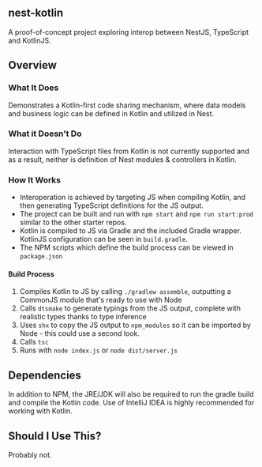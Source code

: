 ## nest-kotlin

A proof-of-concept project exploring interop between NestJS, TypeScript and KotlinJS.

## Overview

### What It Does

Demonstrates a Kotlin-first code sharing mechanism, where data models and business logic can be defined in Kotlin and utilized in Nest.

### What it Doesn't Do

Interaction with TypeScript files from Kotlin is not currently supported and as a result, neither is definition of Nest modules & controllers in Kotlin.

### How It Works

- Interoperation is achieved by targeting JS when compiling Kotlin, and then generating TypeScript definitions for the JS output. 
- The project can be built and run with `npm start` and `npm run start:prod` similar to the other starter repos. 
- Kotlin is compiled to JS via Gradle and the included Gradle wrapper. KotlinJS configuration can be seen in `build.gradle`. 
- The NPM scripts which define the build process can be viewed in `package.json`

#### Build Process

1. Compiles Kotlin to JS by calling `./gradlew assemble`, outputting a CommonJS module that's ready to use with Node
2. Calls `dtsmake` to generate typings from the JS output, complete with realistic types thanks to type inference
3. Uses `shx` to copy the JS output to `npm_modules` so it can be imported by Node - this could use a second look.
4. Calls `tsc`
5. Runs with `node index.js` or `node dist/server.js`

## Dependencies

In addition to NPM, the JRE/JDK will also be required to run the gradle build and compile the Kotlin code. Use of IntelliJ IDEA is highly recommended for working with Kotlin. 

## Should I Use This?

Probably not.